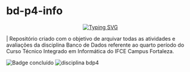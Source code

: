 # bd-p4-info

<p align="center">
<a href="https://git.io/typing-svg"><img src="https://readme-typing-svg.demolab.com?font=Fira+Code&size=18&pause=1000&color=937BC6&center=verdadeiro&vCenter=falso&multiline=true&repeat=verdadeiro&width=500&height=30&lines=Veja+aqui+as+minhas+atividades+de+bd+no+p4!" alt="Typing SVG" /></a> </p>

<p> | Repositório criado com o objetivo de arquivar todas as atividades e avaliações da disciplina Banco de Dados referente ao quarto período do Curso Técnico Integrado em Informática do IFCE Campus Fortaleza. </p>

![Badge concluído](http://img.shields.io/static/v1?label=STATUS&message=CONCLU%C3%8DDO&color=937BC6&style=for-the-badge)
![disciplina bdp4](https://github.com/vitoriadz/BD-P4-Info/assets/96701270/b9d40a60-3f72-48c7-a91f-043b1a6db43f)
